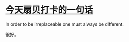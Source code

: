 # [今天扇贝打卡的一句话](https://github.com/mengziin/gitblog/issues/12)

In order to be irreplaceable one must always be different.

很好。